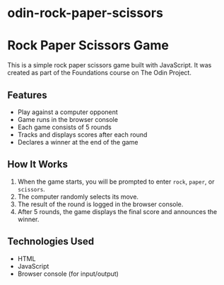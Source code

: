 # odin-rock-paper-scissors

# Rock Paper Scissors Game

This is a simple rock paper scissors game built with JavaScript. It was created as part of the Foundations course on The Odin Project.

## Features

* Play against a computer opponent
* Game runs in the browser console
* Each game consists of 5 rounds
* Tracks and displays scores after each round
* Declares a winner at the end of the game

## How It Works

1. When the game starts, you will be prompted to enter `rock`, `paper`, or `scissors`.
2. The computer randomly selects its move.
3. The result of the round is logged in the browser console.
4. After 5 rounds, the game displays the final score and announces the winner.

## Technologies Used

* HTML
* JavaScript
* Browser console (for input/output)